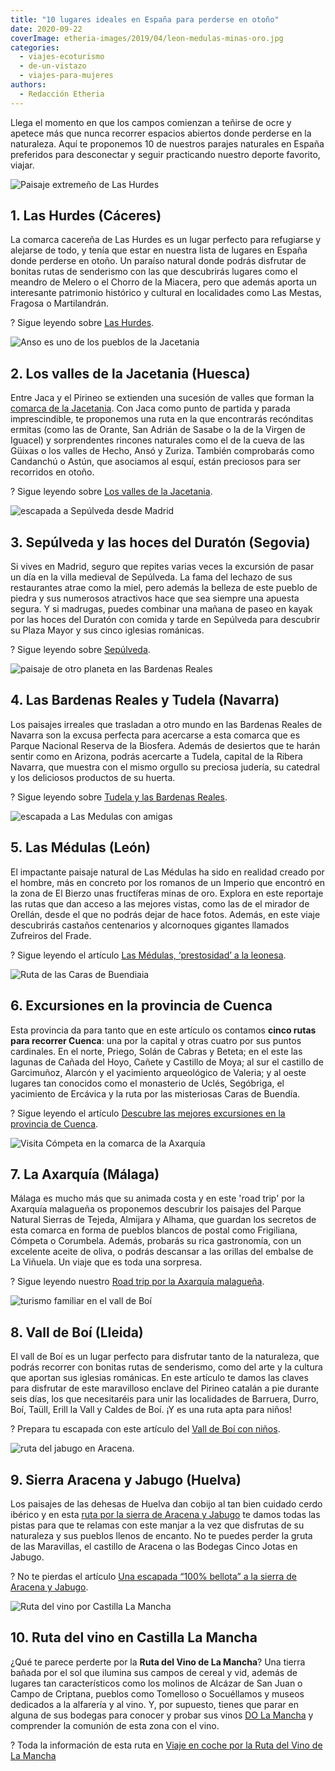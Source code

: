 ```yaml
---
title: "10 lugares ideales en España para perderse en otoño"
date: 2020-09-22
coverImage: etheria-images/2019/04/leon-medulas-minas-oro.jpg
categories: 
  - viajes-ecoturismo
  - de-un-vistazo
  - viajes-para-mujeres
authors: 
  - Redacción Etheria
---
```


Llega el momento en que los campos comienzan a teñirse de ocre y apetece más que nunca recorrer espacios abiertos donde perderse en la naturaleza. Aquí te proponemos 10 de nuestros parajes naturales en España preferidos para desconectar y seguir practicando nuestro deporte favorito, viajar.

![Paisaje extremeño de Las Hurdes](etheria-images/2020/07/las-hurdes-extremadura.jpg "Los paisajes y colores hurdanos nos sorprenden con su belleza. ©Yolanda Cardo")

## 1\. Las Hurdes (Cáceres)

La comarca cacereña de Las Hurdes es un lugar perfecto para refugiarse y alejarse de 
todo, y tenía que estar en nuestra lista de lugares en España donde perderse en otoño. 
Un paraíso natural donde podrás disfrutar de bonitas rutas de senderismo con las que 
descubrirás lugares como el meandro de Melero o el Chorro de la Miacera, pero que además 
aporta un interesante patrimonio histórico y cultural en localidades como Las Mestas, 
Fragosa o Martilandrán. 

? Sigue leyendo sobre [Las 
Hurdes](https://etheriamagazine.com/2020/07/21/viajes-espana-las-hurdes-un-paraiso-extremeno/). 

![Anso es uno de los pueblos de la Jacetania](etheria-images/2019/09/Jacetania-Anso.jpg "Anso, uno de los pueblos de la Jacetania. © Archivo DGA/Comarca de la Jacetania")

## 2\. Los valles de la Jacetania (Huesca)

Entre Jaca y el Pirineo se extienden una sucesión de valles que forman la [comarca de la 
Jacetania](https://etheriamagazine.com/2019/09/25/viaja-sola-a-los-valles-de-la-jacetania-huesca/). 
Con Jaca como punto de partida y parada imprescindible, te proponemos una ruta en la que 
encontrarás recónditas ermitas (como las de Orante, San Adrián de Sasabe o la de la 
Virgen de Iguacel) y sorprendentes rincones naturales como el de la cueva de las Güixas 
o los valles de Hecho, Ansó y Zuriza. También comprobarás como Candanchú o Astún, que 
asociamos al esquí, están preciosos para ser recorridos en otoño. 

? Sigue leyendo sobre [Los valles de la 
Jacetania](https://etheriamagazine.com/2019/09/25/viaja-sola-a-los-valles-de-la-jacetania-huesca/). 

![escapada a Sepúlveda desde Madrid](etheria-images/2019/06/Sepulveda-duraton-atardecer.jpg "Sepúlveda al atardecer. © SG")

## 3\. Sepúlveda y las hoces del Duratón (Segovia)

Si vives en Madrid, seguro que repites varias veces la excursión de pasar un día en la 
villa medieval de Sepúlveda. La fama del lechazo de sus restaurantes atrae como la miel, 
pero además la belleza de este pueblo de piedra y sus numerosos atractivos hace que sea 
siempre una apuesta segura. Y si madrugas, puedes combinar una mañana de paseo en kayak 
por las hoces del Duratón con comida y tarde en Sepúlveda para descubrir su Plaza Mayor 
y sus cinco iglesias románicas. 

? Sigue leyendo sobre [Sepúlveda](https://etheriamagazine.com/2019/07/11/sepulveda-y-las-hoces-del-duraton-viaje-en-familia/). 

![paisaje de otro planeta en las Bardenas Reales](etheria-images/2020/07/bardenas-ruta.jpg "Bardenas Reales © Marco de Luca")

## 4\. Las Bardenas Reales y Tudela (Navarra)

Los paisajes irreales que trasladan a otro mundo en las Bardenas Reales de Navarra son 
la excusa perfecta para acercarse a esta comarca que es Parque Nacional Reserva de la 
Biosfera. Además de desiertos que te harán sentir como en Arizona, podrás acercarte a 
Tudela, capital de la Ribera Navarra, que muestra con el mismo orgullo su preciosa 
judería, su catedral y los deliciosos productos de su huerta. 

? Sigue leyendo sobre [Tudela y las Bardenas 
Reales](https://etheriamagazine.com/2020/07/27/ruta-navarra-bardenas-reales-tudela-escapada-con-amigas/). 

![escapada a Las Medulas con amigas](etheria-images/2020/04/viajar-sola-leon-medulas.jpg "Las Médulas aguardan a los pies de la Sierra de la Encina de la Lastra y de la gallega Sierra del Caurel (al fondo). © KR")

## 5\. Las Médulas (León)

El impactante paisaje natural de Las Médulas ha sido en realidad creado por el hombre, 
más en concreto por los romanos de un Imperio que encontró en la zona de El Bierzo unas 
fructíferas minas de oro. Explora en este reportaje las rutas que dan acceso a las 
mejores vistas, como las de el mirador de Orellán, desde el que no podrás dejar de hace 
fotos. Además, en este viaje descubrirás castaños centenarios y alcornoques gigantes 
llamados Zufreiros del Frade. 

? Sigue leyendo el artículo [Las Médulas, ‘prestosidad’ a la 
leonesa](https://etheriamagazine.com/2020/05/11/escapadas-por-espana-las-medulas-leon/). 

![Ruta de las Caras de Buendiaia](etheria-images/2020/05/cuenca-excursion-caras-buendia.jpg "La ruta de la Caras de Buendía en Cuenca. Arte y naturaleza juntos. © Yolanda Cardo")

## 6\. Excursiones en la provincia de Cuenca

Esta provincia da para tanto que en este artículo os contamos **cinco rutas para 
recorrer Cuenca**: una por la capital y otras cuatro por sus puntos cardinales. En el 
norte, Priego, Solán de Cabras y Beteta; en el este las lagunas de Cañada del Hoyo, 
Cañete y Castillo de Moya; al sur el castillo de Garcimuñoz, Alarcón y el yacimiento 
arqueológico de Valeria; y al oeste lugares tan conocidos como el monasterio de Uclés, 
Segóbriga, el yacimiento de Ercávica y la ruta por las misteriosas Caras de Buendía. 

? Sigue leyendo el artículo [Descubre las mejores excursiones en la provincia de 
Cuenca](https://etheriamagazine.com/2020/06/04/viajes-por-espana-descubre-las-mejores-excursiones-en-la-provincia-de-cuenca/). 

![Visita Cómpeta en la comarca de la Axarquía](etheria-images/2020/06/viajar-sola-axarquia-competa.jpg "Estampa tradicional de Cómpeta (Axarquía, Málaga).")

## 7\. La Axarquía (Málaga)

Málaga es mucho más que su animada costa y en este 'road trip' por la Axarquía malagueña 
os proponemos descubrir los paisajes del Parque Natural Sierras de Tejeda, Almijara y 
Alhama, que guardan los secretos de esta comarca en forma de pueblos blancos de postal 
como Frigiliana, Cómpeta o Corumbela. Además, probarás su rica gastronomía, con un 
excelente aceite de oliva, o podrás descansar a las orillas del embalse de La Viñuela. 
Un viaje que es toda una sorpresa. 

? Sigue leyendo nuestro [Road trip por la Axarquía 
malagueña](https://etheriamagazine.com/2020/06/19/road-trip-viajar-sola-amigas-mejor-ruta-axarquia-malaga/). 

![turismo familiar en el vall de Boí](etheria-images/2020/02/viaje-familia-valle-boi-Durro-Boi.jpg "Camino de Durro a Boí. © Cecilia Lorenzo")

## 8\. Vall de Boí (Lleida)

El vall de Boí es un lugar perfecto para disfrutar tanto de la naturaleza, que podrás 
recorrer con bonitas rutas de senderismo, como del arte y la cultura que aportan sus 
iglesias románicas. En este artículo te damos las claves para disfrutar de este 
maravilloso enclave del Pirineo catalán a pie durante seis días, los que necesitaréis 
para unir las localidades de Barruera, Durro, Boí, Taüll, Erill la Vall y Caldes de Boí. 
¡Y es una ruta apta para niños! 

? Prepara tu escapada con este artículo del [Vall de Boí con 
niños](https://etheriamagazine.com/2020/02/28/ruta-senderista-en-familia-por-valle-de-boi-pirineo-lleida/). 

![ruta del jabugo en Aracena.](etheria-images/2019/06/viaje-huelva-aracena-Cinco-Jotas-Bodega.jpg "El jamón de Jabugo es uno de los alicientes para una ruta por la Sierra de Aracena. © Jamón Cinco Jotas")

## 9\. Sierra Aracena y Jabugo (Huelva)

Los paisajes de las dehesas de Huelva dan cobijo al tan bien cuidado cerdo ibérico y en 
esta [ruta por la sierra de Aracena y 
Jabugo](https://etheriamagazine.com/2019/06/27/viaje-amigas-huelva-ruta-jamon-jabugo-aracena/) 
te damos todas las pistas para que te relamas con este manjar a la vez que disfrutas de 
su naturaleza y sus pueblos llenos de encanto. No te puedes perder la gruta de las 
Maravillas, el castillo de Aracena o las Bodegas Cinco Jotas en Jabugo. 

? No te pierdas el artículo [Una escapada “100% bellota” a la sierra de Aracena y 
Jabugo](https://etheriamagazine.com/2019/06/27/viaje-amigas-huelva-ruta-jamon-jabugo-aracena/). 

![Ruta del vino por Castilla La Mancha](etheria-images/2019/03/viaje-alcazar-de-juan-juan.jpg "Molinos de Alcázar de San Juan, en la ruta del vino por Castilla La Mancha. © O.Checa")

## 10\. Ruta del vino en Castilla La Mancha

¿Qué te parece perderte por la **Ruta del Vino de La Mancha**? Una tierra bañada por el 
sol que ilumina sus campos de cereal y vid, además de lugares tan característicos como 
los molinos de Alcázar de San Juan o Campo de Criptana, pueblos como Tomelloso o 
Socuéllamos y museos dedicados a la alfarería y al vino. Y, por supuesto, tienes que 
parar en alguna de sus bodegas para conocer y probar sus vinos [DO La 
Mancha](https://lamanchawines.com/origen-del-vino) y comprender la comunión de esta zona 
con el vino. 

? Toda la información de esta ruta en [Viaje en coche por la Ruta del Vino de La 
Mancha](https://etheriamagazine.com/2019/03/20/ruta-del-vino-de-la-mancha/)
